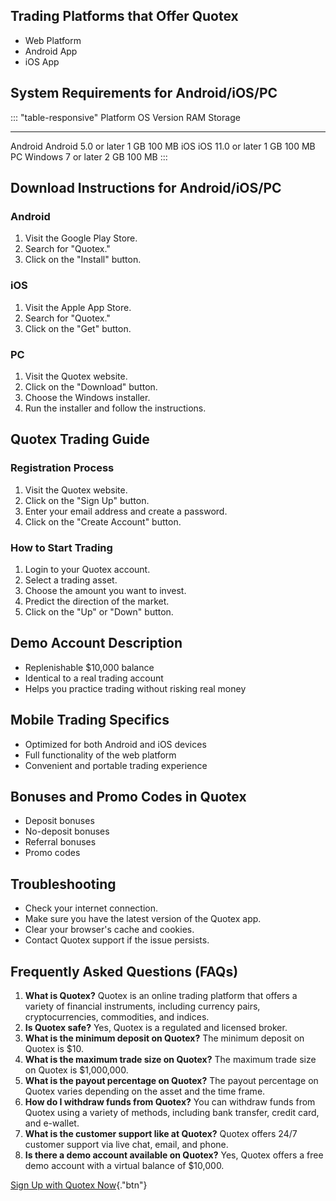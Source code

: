 ## Trading Platforms that Offer Quotex

-   Web Platform
-   Android App
-   iOS App

## System Requirements for Android/iOS/PC

::: \"table-responsive\"
  Platform   OS Version             RAM    Storage
  ---------- ---------------------- ------ ---------
  Android    Android 5.0 or later   1 GB   100 MB
  iOS        iOS 11.0 or later      1 GB   100 MB
  PC         Windows 7 or later     2 GB   100 MB
:::

## Download Instructions for Android/iOS/PC

### Android

1.  Visit the Google Play Store.
2.  Search for "Quotex."
3.  Click on the "Install" button.

### iOS

1.  Visit the Apple App Store.
2.  Search for "Quotex."
3.  Click on the "Get" button.

### PC

1.  Visit the Quotex website.
2.  Click on the "Download" button.
3.  Choose the Windows installer.
4.  Run the installer and follow the instructions.

## Quotex Trading Guide

### Registration Process

1.  Visit the Quotex website.
2.  Click on the "Sign Up" button.
3.  Enter your email address and create a password.
4.  Click on the "Create Account" button.

### How to Start Trading

1.  Login to your Quotex account.
2.  Select a trading asset.
3.  Choose the amount you want to invest.
4.  Predict the direction of the market.
5.  Click on the "Up" or "Down" button.

## Demo Account Description

-   Replenishable \$10,000 balance
-   Identical to a real trading account
-   Helps you practice trading without risking real money

## Mobile Trading Specifics

-   Optimized for both Android and iOS devices
-   Full functionality of the web platform
-   Convenient and portable trading experience

## Bonuses and Promo Codes in Quotex

-   Deposit bonuses
-   No-deposit bonuses
-   Referral bonuses
-   Promo codes

## Troubleshooting

-   Check your internet connection.
-   Make sure you have the latest version of the Quotex app.
-   Clear your browser\'s cache and cookies.
-   Contact Quotex support if the issue persists.

## Frequently Asked Questions (FAQs)

1.  **What is Quotex?** Quotex is an online trading platform that offers
    a variety of financial instruments, including currency pairs,
    cryptocurrencies, commodities, and indices.
2.  **Is Quotex safe?** Yes, Quotex is a regulated and licensed broker.
3.  **What is the minimum deposit on Quotex?** The minimum deposit on
    Quotex is \$10.
4.  **What is the maximum trade size on Quotex?** The maximum trade size
    on Quotex is \$1,000,000.
5.  **What is the payout percentage on Quotex?** The payout percentage
    on Quotex varies depending on the asset and the time frame.
6.  **How do I withdraw funds from Quotex?** You can withdraw funds from
    Quotex using a variety of methods, including bank transfer, credit
    card, and e-wallet.
7.  **What is the customer support like at Quotex?** Quotex offers 24/7
    customer support via live chat, email, and phone.
8.  **Is there a demo account available on Quotex?** Yes, Quotex offers
    a free demo account with a virtual balance of \$10,000.

[Sign Up with Quotex
Now](\%22https://traff.sbs/brokerqxsignup\%22){."btn"}

